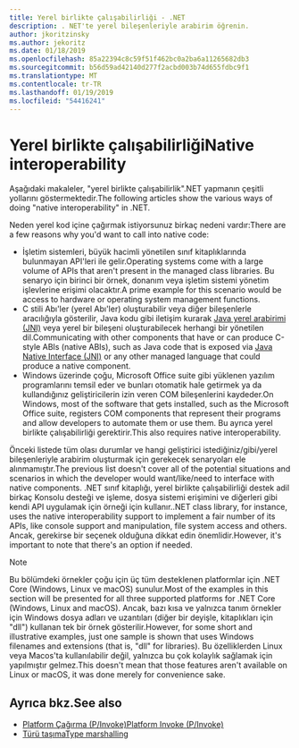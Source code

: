 ```yaml
---
title: Yerel birlikte çalışabilirliği - .NET
description: . NET'te yerel bileşenleriyle arabirim öğrenin.
author: jkoritzinsky
ms.author: jekoritz
ms.date: 01/18/2019
ms.openlocfilehash: 85a22394c8c59f51f462bc0a2ba6a11265682db3
ms.sourcegitcommit: b56d59ad42140d277f2acbd003b74d655fdbc9f1
ms.translationtype: MT
ms.contentlocale: tr-TR
ms.lasthandoff: 01/19/2019
ms.locfileid: "54416241"
---
```

# <a name="native-interoperability"></a><span data-ttu-id="a19fa-103">Yerel birlikte çalışabilirliği</span><span class="sxs-lookup"><span data-stu-id="a19fa-103">Native interoperability</span></span>

<span data-ttu-id="a19fa-104">Aşağıdaki makaleler, "yerel birlikte çalışabilirlik".NET yapmanın çeşitli yollarını göstermektedir.</span><span class="sxs-lookup"><span data-stu-id="a19fa-104">The following articles show the various ways of doing "native interoperability" in .NET.</span></span>

<span data-ttu-id="a19fa-105">Neden yerel kod içine çağırmak istiyorsunuz birkaç nedeni vardır:</span><span class="sxs-lookup"><span data-stu-id="a19fa-105">There are a few reasons why you'd want to call into native code:</span></span>

* <span data-ttu-id="a19fa-106">İşletim sistemleri, büyük hacimli yönetilen sınıf kitaplıklarında bulunmayan API'leri ile gelir.</span><span class="sxs-lookup"><span data-stu-id="a19fa-106">Operating systems come with a large volume of APIs that aren't present in the managed class libraries.</span></span> <span data-ttu-id="a19fa-107">Bu senaryo için birinci bir örnek, donanım veya işletim sistemi yönetim işlevlerine erişimi olacaktır.</span><span class="sxs-lookup"><span data-stu-id="a19fa-107">A prime example for this scenario would be access to hardware or operating system management functions.</span></span>
* <span data-ttu-id="a19fa-108">C stili Abı'ler (yerel Abı'ler) oluşturabilir veya diğer bileşenlerle aracılığıyla gösterilir, Java kodu gibi iletişim kurarak [Java yerel arabirimi (JNI)](https://docs.oracle.com/javase/8/docs/technotes/guides/jni/) veya yerel bir bileşeni oluşturabilecek herhangi bir yönetilen dil.</span><span class="sxs-lookup"><span data-stu-id="a19fa-108">Communicating with other components that have or can produce C-style ABIs (native ABIs), such as Java code that is exposed via [Java Native Interface (JNI)](https://docs.oracle.com/javase/8/docs/technotes/guides/jni/) or any other managed language that could produce a native component.</span></span>
* <span data-ttu-id="a19fa-109">Windows üzerinde çoğu, Microsoft Office suite gibi yüklenen yazılım programlarını temsil eder ve bunları otomatik hale getirmek ya da kullandığınız geliştiricilerin izin veren COM bileşenlerini kaydeder.</span><span class="sxs-lookup"><span data-stu-id="a19fa-109">On Windows, most of the software that gets installed, such as the Microsoft Office suite, registers COM components that represent their programs and allow developers to automate them or use them.</span></span> <span data-ttu-id="a19fa-110">Bu ayrıca yerel birlikte çalışabilirliği gerektirir.</span><span class="sxs-lookup"><span data-stu-id="a19fa-110">This also requires native interoperability.</span></span>

<span data-ttu-id="a19fa-111">Önceki listede tüm olası durumlar ve hangi geliştirici istediğiniz/gibi/yerel bileşenleriyle arabirim oluşturmak için gerekecek senaryoları ele alınmamıştır.</span><span class="sxs-lookup"><span data-stu-id="a19fa-111">The previous list doesn't cover all of the potential situations and scenarios in which the developer would want/like/need to interface with native components.</span></span> <span data-ttu-id="a19fa-112">.NET sınıf kitaplığı, yerel birlikte çalışabilirliği destek adil birkaç Konsolu desteği ve işleme, dosya sistemi erişimini ve diğerleri gibi kendi API uygulamak için örneği için kullanır.</span><span class="sxs-lookup"><span data-stu-id="a19fa-112">.NET class library, for instance, uses the native interoperability support to implement a fair number of its APIs, like console support and manipulation, file system access and others.</span></span> <span data-ttu-id="a19fa-113">Ancak, gerekirse bir seçenek olduğuna dikkat edin önemlidir.</span><span class="sxs-lookup"><span data-stu-id="a19fa-113">However, it's important to note that there's an option if needed.</span></span>

> [!NOTE]
> <span data-ttu-id="a19fa-114">Bu bölümdeki örnekler çoğu için üç tüm desteklenen platformlar için .NET Core (Windows, Linux ve macOS) sunulur.</span><span class="sxs-lookup"><span data-stu-id="a19fa-114">Most of the examples in this section will be presented for all three supported platforms for .NET Core (Windows, Linux and macOS).</span></span> <span data-ttu-id="a19fa-115">Ancak, bazı kısa ve yalnızca tanım örnekler için Windows dosya adları ve uzantıları (diğer bir deyişle, kitaplıkları için "dll") kullanan tek bir örnek gösterilir.</span><span class="sxs-lookup"><span data-stu-id="a19fa-115">However, for some short and illustrative examples, just one sample is shown that uses Windows filenames and extensions (that is, "dll" for libraries).</span></span> <span data-ttu-id="a19fa-116">Bu özelliklerden Linux veya Macos'ta kullanılabilir değil, yalnızca bu çok kolaylık sağlamak için yapılmıştır gelmez.</span><span class="sxs-lookup"><span data-stu-id="a19fa-116">This doesn't mean that those features aren't available on Linux or macOS, it was done merely for convenience sake.</span></span>

## <a name="see-also"></a><span data-ttu-id="a19fa-117">Ayrıca bkz.</span><span class="sxs-lookup"><span data-stu-id="a19fa-117">See also</span></span>

- [<span data-ttu-id="a19fa-118">Platform Çağırma (P/Invoke)</span><span class="sxs-lookup"><span data-stu-id="a19fa-118">Platform Invoke (P/Invoke)</span></span>](pinvoke.md)
- [<span data-ttu-id="a19fa-119">Türü taşıma</span><span class="sxs-lookup"><span data-stu-id="a19fa-119">Type marshalling</span></span>](type-marshalling.md)
